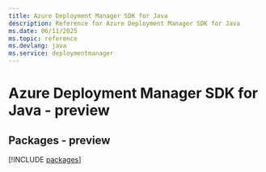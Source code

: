 ```yaml
---
title: Azure Deployment Manager SDK for Java
description: Reference for Azure Deployment Manager SDK for Java
ms.date: 06/11/2025
ms.topic: reference
ms.devlang: java
ms.service: deploymentmanager
---
```

# Azure Deployment Manager SDK for Java - preview
## Packages - preview
[!INCLUDE [packages](deployment-manager-index.md)]